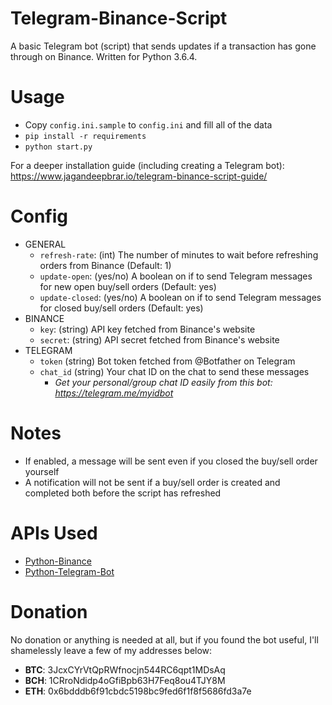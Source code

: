 # Telegram-Binance-Script
A basic Telegram bot (script) that sends updates if a transaction has gone through on Binance. 
Written for Python 3.6.4.

# Usage

- Copy `config.ini.sample` to `config.ini` and fill all of the data
- `pip install -r requirements`
- `python start.py`

For a deeper installation guide (including creating a Telegram bot): https://www.jagandeepbrar.io/telegram-binance-script-guide/

# Config

- GENERAL
	- `refresh-rate`: (int) The number of minutes to wait before refreshing orders from Binance (Default: 1)
	- `update-open`: (yes/no) A boolean on if to send Telegram messages for new open buy/sell orders (Default: yes)
	- `update-closed`: (yes/no) A boolean on if to send Telegram messages for closed buy/sell orders (Default: yes) 
- BINANCE
	- `key`: (string) API key fetched from Binance's website
	- `secret`: (string) API secret fetched from Binance's website
- TELEGRAM
	- `token` (string) Bot token fetched from @Botfather on Telegram
	- `chat_id` (string) Your chat ID on the chat to send these messages
		- *Get your personal/group chat ID easily from this bot: https://telegram.me/myidbot*

# Notes

- If enabled, a message will be sent even if you closed the buy/sell order yourself
- A notification will not be sent if a buy/sell order is created and completed both before the script has refreshed
	
# APIs Used

- [Python-Binance](https://github.com/sammchardy/python-binance)
- [Python-Telegram-Bot](https://github.com/python-telegram-bot/python-telegram-bot)

# Donation

No donation or anything is needed at all, but if you found the bot useful, I'll shamelessly leave a few of my addresses below:
- **BTC**: 3JcxCYrVtQpRWfnocjn544RC6qpt1MDsAq
- **BCH**: 1CRroNdidp4oGfiBpb63H7Feq8ou4TJY8M
- **ETH**: 0x6bdddb6f91cbdc5198bc9fed6f1f8f5686fd3a7e
